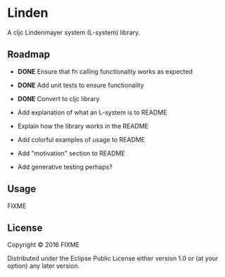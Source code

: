 # Linden

A cljc Lindenmayer system (L-system) library.

## Roadmap

* **DONE** Ensure that fn calling functionality works as expected

* **DONE** Add unit tests to ensure functionality

* **DONE** Convert to cljc library

* Add explanation of what an L-system is to README

* Explain how the library works in the README

* Add colorful examples of usage to README

* Add "motivation" section to README

* Add generative testing perhaps?

## Usage

FIXME

## License

Copyright © 2016 FIXME

Distributed under the Eclipse Public License either version 1.0 or (at
your option) any later version.
